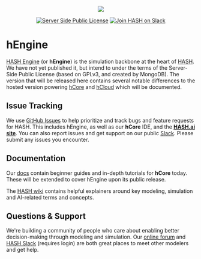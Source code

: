 <p align="center">
  <img src="https://github.com/hashintel/engine/blob/master/static/img/github-readme-header@2x.png">
</p>
<div align="center">
 <a href="https://github.com/hashintel/engine/blob/master/LICENSE"><img src="https://github.com/hashintel/engine/blob/master/static/img/license-badge.svg" alt="Server Side Public License" /></a>
 <a href="https://hash.ai/slack"><img src="https://github.com/hashintel/engine/blob/master/static/img/slack-badge.svg" alt="Join HASH on Slack" /></a>
</div>

# hEngine
[HASH Engine](https://hash.ai/platform/engine?utm_medium=organic&utm_source=github_readme) (or **hEngine**) is the simulation backbone at the heart of [HASH](https://hash.ai/?utm_medium=organic&utm_source=github_readme). We have not yet published it, but intend to under the terms of the Server-Side Public License (based on GPLv3, and created by MongoDB). The version that will be released here contains several notable differences to the hosted version powering [hCore](https://hash.ai/platform/core?utm_medium=organic&utm_source=github_readme) and [hCloud](https://hash.ai/platform/cloud?utm_medium=organic&utm_source=github_readme) which will be documented.

## Issue Tracking
We use [GitHub Issues](https://github.com/hashintel/engine/issues) to help prioritize and track bugs and feature requests for HASH. This includes hEngine, as well as our **hCore** IDE, and the [**HASH.ai site**](https://hash.ai/platform/index?utm_medium=organic&utm_source=github_readme). You can also report issues and get support on our public [Slack](https://hash.ai/slack?utm_medium=organic&utm_source=github_readme). Please submit any issues you encounter.

## Documentation
Our [docs](https://docs.hash.ai/?utm_medium=organic&utm_source=github_readme) contain beginner guides and in-depth tutorials for **hCore** today. These will be extended to cover hEngine upon its public release.

The [HASH wiki](https://hash.ai/wiki?utm_medium=organic&utm_source=github_readme) contains helpful explainers around key modeling, simulation and AI-related terms and concepts.

## Questions & Support
We're building a community of people who care about enabling better decision-making through modeling and simulation. Our [online forum](https://community.hash.ai/?utm_medium=organic&utm_source=github_readme) and [HASH Slack](https://hash.ai/slack?utm_medium=organic&utm_source=github_readme) (requires login) are both great places to meet other modelers and get help.
